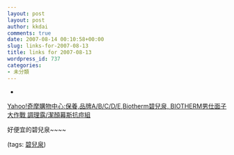 ```yaml
---
layout: post
layout: post
author: kkdai
comments: true
date: 2007-08-14 00:10:58+00:00
slug: links-for-2007-08-13
title: links for 2007-08-13
wordpress_id: 737
categories:
- 未分類
---
```



	
  * 
		

[Yahoo!奇摩購物中心:保養,品牌A/B/C/D/E,Biotherm碧兒泉, BIOTHERM男仕面子大作戰 調理露/潔顏幕斯抗痘組](http://buy.yahoo.com.tw/gdsale/gdsale.asp?gdid=574306)


		

好便宜的碧兒泉~~~~


		

(tags: [碧兒泉](http://del.icio.us/kkdai/碧兒泉))


	



